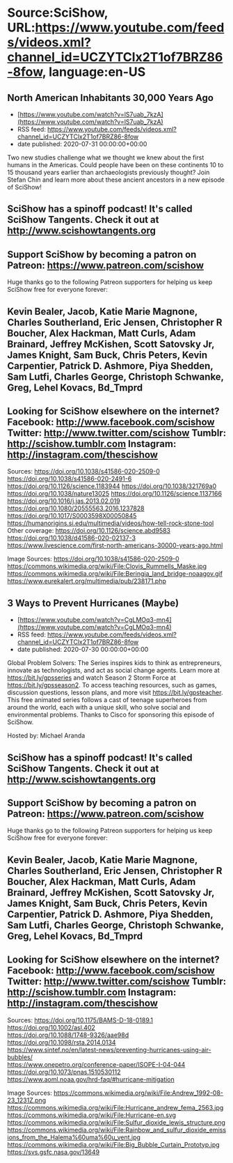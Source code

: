 # Source:SciShow, URL:https://www.youtube.com/feeds/videos.xml?channel_id=UCZYTClx2T1of7BRZ86-8fow, language:en-US

## North American Inhabitants 30,000 Years Ago
 - [https://www.youtube.com/watch?v=lS7uab_7kzA](https://www.youtube.com/watch?v=lS7uab_7kzA)
 - RSS feed: https://www.youtube.com/feeds/videos.xml?channel_id=UCZYTClx2T1of7BRZ86-8fow
 - date published: 2020-07-31 00:00:00+00:00

Two new studies challenge what we thought we knew about the first humans in the Americas. Could people have been on these continents 10 to 15 thousand years earlier than archaeologists previously thought? Join Stefan Chin and learn more about these ancient ancestors in a new episode of SciShow! 

SciShow has a spinoff podcast! It's called SciShow Tangents. Check it out at http://www.scishowtangents.org
----------
Support SciShow by becoming a patron on Patreon: https://www.patreon.com/scishow
----------
Huge thanks go to the following Patreon supporters for helping us keep SciShow free for everyone forever:

Kevin Bealer, Jacob, Katie Marie Magnone, Charles Southerland, Eric Jensen, Christopher R Boucher, Alex Hackman, Matt Curls, Adam Brainard, Jeffrey McKishen, Scott Satovsky Jr, James Knight, Sam Buck, Chris Peters, Kevin Carpentier, Patrick D. Ashmore, Piya Shedden, Sam Lutfi, Charles George, Christoph Schwanke, Greg, Lehel Kovacs, Bd_Tmprd
----------
Looking for SciShow elsewhere on the internet?
Facebook: http://www.facebook.com/scishow
Twitter: http://www.twitter.com/scishow
Tumblr: http://scishow.tumblr.com
Instagram: http://instagram.com/thescishow
----------
Sources:
https://doi.org/10.1038/s41586-020-2509-0
https://doi.org/10.1038/s41586-020-2491-6
https://doi.org/10.1126/science.1183944
https://doi.org/10.1038/321769a0
https://doi.org/10.1038/nature13025
https://doi.org/10.1126/science.1137166
https://doi.org/10.1016/j.jas.2013.02.019
https://doi.org/10.1080/20555563.2016.1237828
https://doi.org/10.1017/S0003598X00050845
https://humanorigins.si.edu/multimedia/videos/how-tell-rock-stone-tool
Other coverage:
https://doi.org/10.1126/science.abd9583
https://doi.org/10.1038/d41586-020-02137-3 
https://www.livescience.com/first-north-americans-30000-years-ago.html

Image Sources:
https://doi.org/10.1038/s41586-020-2509-0
https://commons.wikimedia.org/wiki/File:Clovis_Rummells_Maske.jpg
https://commons.wikimedia.org/wiki/File:Beringia_land_bridge-noaagov.gif
https://www.eurekalert.org/multimedia/pub/238171.php

## 3 Ways to Prevent Hurricanes (Maybe)
 - [https://www.youtube.com/watch?v=CgLMOq3-mn4](https://www.youtube.com/watch?v=CgLMOq3-mn4)
 - RSS feed: https://www.youtube.com/feeds/videos.xml?channel_id=UCZYTClx2T1of7BRZ86-8fow
 - date published: 2020-07-30 00:00:00+00:00

Global Problem Solvers: The Series inspires kids to think as entrepreneurs, innovate as technologists, and act as social change agents. Learn more at https://bit.ly/gpsseries and watch Season 2 Storm Force at https://bit.ly/gpsseason2. To access teaching resources, such as games, discussion questions, lesson plans, and more visit https://bit.ly/gpsteacher. This free animated series follows a cast of teenage superheroes from around the world, each with a unique skill, who solve social and environmental problems. Thanks to Cisco for sponsoring this episode of SciShow.

Hosted by: Michael Aranda

SciShow has a spinoff podcast! It's called SciShow Tangents. Check it out at http://www.scishowtangents.org
----------
Support SciShow by becoming a patron on Patreon: https://www.patreon.com/scishow
----------
Huge thanks go to the following Patreon supporters for helping us keep SciShow free for everyone forever:

Kevin Bealer, Jacob, Katie Marie Magnone, Charles Southerland, Eric Jensen, Christopher R Boucher, Alex Hackman, Matt Curls, Adam Brainard, Jeffrey McKishen, Scott Satovsky Jr, James Knight, Sam Buck, Chris Peters, Kevin Carpentier, Patrick D. Ashmore, Piya Shedden, Sam Lutfi, Charles George, Christoph Schwanke, Greg, Lehel Kovacs, Bd_Tmprd
----------
Looking for SciShow elsewhere on the internet?
Facebook: http://www.facebook.com/scishow
Twitter: http://www.twitter.com/scishow
Tumblr: http://scishow.tumblr.com
Instagram: http://instagram.com/thescishow
----------
Sources:
https://doi.org/10.1175/BAMS-D-18-0189.1  
https://doi.org/10.1002/asl.402  
https://doi.org/10.1088/1748-9326/aae98d 
https://doi.org/10.1098/rsta.2014.0134  
https://www.sintef.no/en/latest-news/preventing-hurricanes-using-air-bubbles/  
https://www.onepetro.org/conference-paper/ISOPE-I-04-044 
https://doi.org/10.1073/pnas.1510530112  
https://www.aoml.noaa.gov/hrd-faq/#hurricane-mitigation 

Image Sources:
https://commons.wikimedia.org/wiki/File:Andrew_1992-08-23_1231Z.png
https://commons.wikimedia.org/wiki/File:Hurricane_andrew_fema_2563.jpg
https://commons.wikimedia.org/wiki/File:Hurricane-en.svg
https://commons.wikimedia.org/wiki/File:Sulfur_dioxide_lewis_structure.png
https://commons.wikimedia.org/wiki/File:Rainbow_and_sulfur_dioxide_emissions_from_the_Halema%60uma%60u_vent.jpg
https://commons.wikimedia.org/wiki/File:Big_Bubble_Curtain_Prototyp.jpg
https://svs.gsfc.nasa.gov/13649


